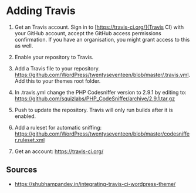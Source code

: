# Adding Travis

1. Get an Travis account. Sign in to [https://travis-ci.org/](Travis CI) with your GitHub account, accept the GitHub access permissions confirmation. If you have an organisation, you might grant access to this as well. 
2. Enable your repository to Travis. 
3. Add a Travis file to your repository. https://github.com/WordPress/twentyseventeen/blob/master/.travis.yml. Add this to your themes root folder. 
4. In .travis.yml change the PHP Codesniffer version to 2.9.1 by editing to: https://github.com/squizlabs/PHP_CodeSniffer/archive/2.9.1.tar.gz
4. Push to update the repository. Travis will only run builds after it is enabled. 

2. Add a ruleset for automatic sniffing: https://github.com/WordPress/twentyseventeen/blob/master/codesniffer.ruleset.xml 
3. Get an account: https://travis-ci.org/


## Sources
* https://shubhampandey.in/integrating-travis-ci-wordpress-theme/
